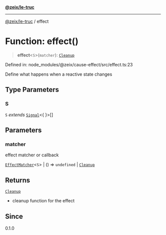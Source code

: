[**@zeix/le-truc**](../README.md)

---

[@zeix/le-truc](../globals.md) / effect

# Function: effect()

> **effect**\<`S`\>(`matcher`): [`Cleanup`](../type-aliases/Cleanup.md)

Defined in: node_modules/@zeix/cause-effect/src/effect.ts:23

Define what happens when a reactive state changes

## Type Parameters

### S

`S` _extends_ [`Signal`](../type-aliases/Signal.md)\<\{ \}\>[]

## Parameters

### matcher

effect matcher or callback

[`EffectMatcher`](../type-aliases/EffectMatcher.md)\<`S`\> | () => `undefined` \| [`Cleanup`](../type-aliases/Cleanup.md)

## Returns

[`Cleanup`](../type-aliases/Cleanup.md)

- cleanup function for the effect

## Since

0.1.0
